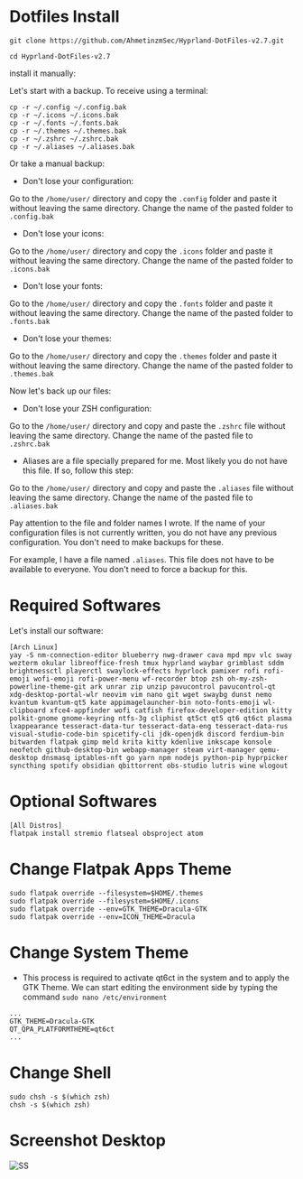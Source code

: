 # Dotfiles Install

```
git clone https://github.com/AhmetinzmSec/Hyprland-DotFiles-v2.7.git
```

```cd Hyprland-DotFiles-v2.7```

install it manually:


Let's start with a backup. To receive using a terminal:

```
cp -r ~/.config ~/.config.bak
cp -r ~/.icons ~/.icons.bak
cp -r ~/.fonts ~/.fonts.bak
cp -r ~/.themes ~/.themes.bak
cp -r ~/.zshrc ~/.zshrc.bak
cp -r ~/.aliases ~/.aliases.bak
```

Or take a manual backup:


- Don't lose your configuration:

Go to the `/home/user/` directory and copy the `.config` folder and paste it without leaving the same directory. Change the name of the pasted folder to `.config.bak`


- Don't lose your icons:

Go to the `/home/user/` directory and copy the `.icons` folder and paste it without leaving the same directory. Change the name of the pasted folder to `.icons.bak`


- Don't lose your fonts:

Go to the `/home/user/` directory and copy the `.fonts` folder and paste it without leaving the same directory. Change the name of the pasted folder to `.fonts.bak`


- Don't lose your themes:

Go to the `/home/user/` directory and copy the `.themes` folder and paste it without leaving the same directory. Change the name of the pasted folder to `.themes.bak`


Now let's back up our files:


- Don't lose your ZSH configuration:

Go to the `/home/user/` directory and copy and paste the `.zshrc` file without leaving the same directory. Change the name of the pasted file to `.zshrc.bak`


- Aliases are a file specially prepared for me. Most likely you do not have this file. If so, follow this step:

Go to the `/home/user/` directory and copy and paste the `.aliases` file without leaving the same directory. Change the name of the pasted file to `.aliases.bak`


Pay attention to the file and folder names I wrote. If the name of your configuration files is not currently written, you do not have any previous configuration. You don't need to make backups for these.

For example, I have a file named `.aliases`. This file does not have to be available to everyone. You don't need to force a backup for this.


# Required Softwares

Let's install our software:

```
[Arch Linux]
yay -S nm-connection-editor blueberry nwg-drawer cava mpd mpv vlc sway wezterm okular libreoffice-fresh tmux hyprland waybar grimblast sddm brightnessctl playerctl swaylock-effects hyprlock pamixer rofi rofi-emoji wofi-emoji rofi-power-menu wf-recorder btop zsh oh-my-zsh-powerline-theme-git ark unrar zip unzip pavucontrol pavucontrol-qt xdg-desktop-portal-wlr neovim vim nano git wget swaybg dunst nemo kvantum kvantum-qt5 kate appimagelauncher-bin noto-fonts-emoji wl-clipboard xfce4-appfinder wofi catfish firefox-developer-edition kitty polkit-gnome gnome-keyring ntfs-3g cliphist qt5ct qt5 qt6 qt6ct plasma lxappearance tesseract-data-tur tesseract-data-eng tesseract-data-rus visual-studio-code-bin spicetify-cli jdk-openjdk discord ferdium-bin bitwarden flatpak gimp meld krita kitty kdenlive inkscape konsole neofetch github-desktop-bin webapp-manager steam virt-manager qemu-desktop dnsmasq iptables-nft go yarn npm nodejs python-pip hyprpicker syncthing spotify obsidian qbittorrent obs-studio lutris wine wlogout
```

# Optional Softwares

```
[All Distros]
flatpak install stremio flatseal obsproject atom
```

# Change Flatpak Apps Theme

```
sudo flatpak override --filesystem=$HOME/.themes
sudo flatpak override --filesystem=$HOME/.icons
sudo flatpak override --env=GTK_THEME=Dracula-GTK
sudo flatpak override --env=ICON_THEME=Dracula
```

# Change System Theme

- This process is required to activate qt6ct in the system and to apply the GTK Theme. We can start editing the environment side by typing the command `sudo nano /etc/environment`

```
...
GTK_THEME=Dracula-GTK
QT_QPA_PLATFORMTHEME=qt6ct
...
```
# Change Shell

```
sudo chsh -s $(which zsh)
chsh -s $(which zsh)
```

# Screenshot Desktop

![SS](SS.png)
